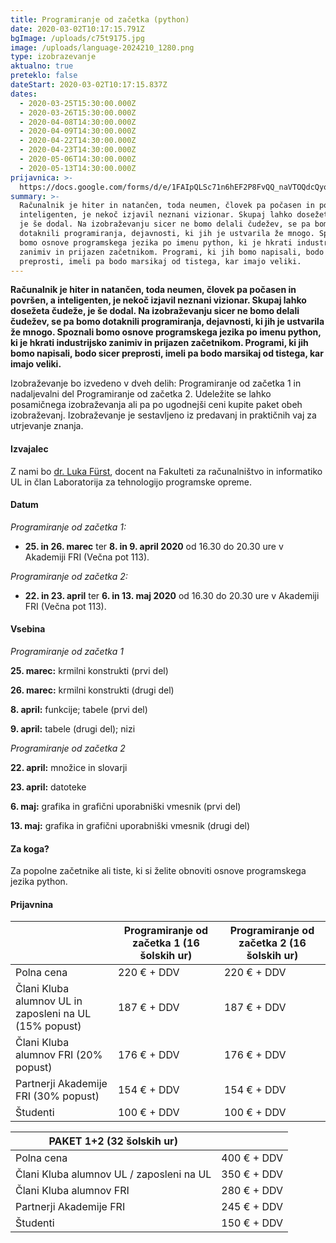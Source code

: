 ```yaml
---
title: Programiranje od začetka (python)
date: 2020-03-02T10:17:15.791Z
bgImage: /uploads/c75t9175.jpg
image: /uploads/language-2024210_1280.png
type: izobrazevanje
aktualno: true
preteklo: false
dateStart: 2020-03-02T10:17:15.837Z
dates:
  - 2020-03-25T15:30:00.000Z
  - 2020-03-26T15:30:00.000Z
  - 2020-04-08T14:30:00.000Z
  - 2020-04-09T14:30:00.000Z
  - 2020-04-22T14:30:00.000Z
  - 2020-04-23T14:30:00.000Z
  - 2020-05-06T14:30:00.000Z
  - 2020-05-13T14:30:00.000Z
prijavnica: >-
  https://docs.google.com/forms/d/e/1FAIpQLSc71n6hEF2P8FvQQ_naVTOQdcQyoHaCsvC1Ddik68Q_2-3mdg/viewform?usp=sf_link
summary: >-
  Računalnik je hiter in natančen, toda neumen, človek pa počasen in površen, a
  inteligenten, je nekoč izjavil neznani vizionar. Skupaj lahko dosežeta čudeže,
  je še dodal. Na izobraževanju sicer ne bomo delali čudežev, se pa bomo
  dotaknili programiranja, dejavnosti, ki jih je ustvarila že mnogo. Spoznali
  bomo osnove programskega jezika po imenu python, ki je hkrati industrijsko
  zanimiv in prijazen začetnikom. Programi, ki jih bomo napisali, bodo sicer
  preprosti, imeli pa bodo marsikaj od tistega, kar imajo veliki.
---
```

**Računalnik je hiter in natančen, toda neumen, človek pa počasen in površen, a inteligenten, je nekoč izjavil neznani vizionar. Skupaj lahko dosežeta čudeže, je še dodal. Na izobraževanju sicer ne bomo delali čudežev, se pa bomo dotaknili programiranja, dejavnosti, ki jih je ustvarila že mnogo. Spoznali bomo osnove programskega jezika po imenu python, ki je hkrati industrijsko zanimiv in prijazen začetnikom. Programi, ki jih bomo napisali, bodo sicer preprosti, imeli pa bodo marsikaj od tistega, kar imajo veliki.**

Izobraževanje bo izvedeno v dveh delih: Programiranje od začetka 1 in nadaljevalni del Programiranje od začetka 2. Udeležite se lahko posamičnega izobraževanja ali pa po ugodnejši ceni kupite paket obeh izobraževanj. Izobraževanje je sestavljeno iz predavanj in praktičnih vaj za utrjevanje znanja. 

#### Izvajalec

Z nami bo [dr. Luka Fürst](https://akademijafri.si/izvajalci/luka-f%C3%BCrst/), docent na Fakulteti za računalništvo in informatiko UL in član Laboratorija za tehnologijo programske opreme.

#### Datum

*Programiranje od začetka 1:* 

* **25. in 26. marec** ter **8. in 9. april 2020** od 16.30 do 20.30 ure v Akademiji FRI (Večna pot 113).

*Programiranje od začetka 2:* 

* **22. in 23. april** ter **6. in 13. maj 2020** od 16.30 do 20.30 ure v Akademiji FRI (Večna pot 113).

#### Vsebina

*Programiranje od začetka 1*

**25. marec:** krmilni konstrukti (prvi del)

**26. marec:** krmilni konstrukti (drugi del)

**8. april:** funkcije; tabele (prvi del)

**9. april:** tabele (drugi del); nizi

*Programiranje od začetka 2*

**22. april:** množice in slovarji

**23. april:** datoteke

**6. maj:** grafika in grafični uporabniški vmesnik (prvi del)

**13. maj:** grafika in grafični uporabniški vmesnik (drugi del)

#### Za koga?

Za popolne začetnike ali tiste, ki si želite obnoviti osnove programskega jezika python.

#### Prijavnina

|                                                        | Programiranje od začetka 1 (16 šolskih ur) | Programiranje od začetka 2 (16 šolskih ur) |
| ------------------------------------------------------ | ------------------------------------------ | ------------------------------------------ |
| Polna cena                                             | 220 € + DDV                                | 220 € + DDV                                |
| Člani Kluba alumnov UL in zaposleni na UL (15% popust) | 187 € + DDV                                | 187 € + DDV                                |
| Člani Kluba alumnov FRI (20% popust)                   | 176 € + DDV                                | 176 € + DDV                                |
| Partnerji Akademije FRI (30% popust)                   | 154 € + DDV                                | 154 € + DDV                                |
| Študenti                                               | 100 € + DDV                                | 100 € + DDV                                |

| PAKET 1+2 (32 šolskih ur)                |             |
| ---------------------------------------- | ----------- |
| Polna cena                               | 400 € + DDV |
| Člani Kluba alumnov UL / zaposleni na UL | 350 € + DDV |
| Člani Kluba alumnov FRI                  | 280 € + DDV |
| Partnerji Akademije FRI                  | 245 € + DDV |
| Študenti                                 | 150 € + DDV |
